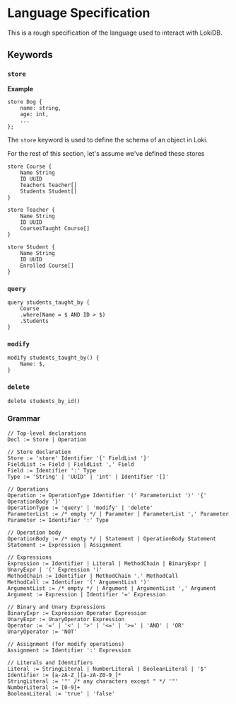 # Language Specification

This is a rough specification of the language used to interact with LokiDB.
## Keywords

### `store`

**Example**
```
store Dog {
	name: string,
	age: int,
	...
};
```

The `store` keyword is used to define the schema of an object in Loki.

For the rest of this section, let's assume we've defined these stores

```
store Course {
	Name String
	ID UUID
	Teachers Teacher[]
	Students Student[]
}

store Teacher {
	Name String
	ID UUID
	CoursesTaught Course[]
}

store Student {
	Name String
	ID UUID
	Enrolled Course[]
}
```

### `query`
```
query students_taught_by {
	Course
	.where(Name = $ AND ID > $)
	.Students
}
```

### `modify`
```
modify students_taught_by() {
	Name: $,
}
```

### `delete`
```
delete students_by_id()
```

### Grammar

```
// Top-level declarations
Decl := Store | Operation

// Store declaration
Store := 'store' Identifier '{' FieldList '}'
FieldList := Field | FieldList ',' Field
Field := Identifier ':' Type
Type := 'String' | 'UUID' | 'int' | Identifier '[]' 

// Operations
Operation := OperationType Identifier '(' ParameterList ')' '{' OperationBody '}'
OperationType := 'query' | 'modify' | 'delete'
ParameterList := /* empty */ | Parameter | ParameterList ',' Parameter
Parameter := Identifier ':' Type

// Operation body
OperationBody := /* empty */ | Statement | OperationBody Statement
Statement := Expression | Assignment

// Expressions
Expression := Identifier | Literal | MethodChain | BinaryExpr | UnaryExpr | '(' Expression ')'
MethodChain := Identifier | MethodChain '.' MethodCall
MethodCall := Identifier '(' ArgumentList ')'
ArgumentList := /* empty */ | Argument | ArgumentList ',' Argument
Argument := Expression | Identifier '=' Expression

// Binary and Unary Expressions
BinaryExpr := Expression Operator Expression
UnaryExpr := UnaryOperator Expression
Operator := '=' | '<' | '>' | '<=' | '>=' | 'AND' | 'OR'
UnaryOperator := 'NOT'

// Assignment (for modify operations)
Assignment := Identifier ':' Expression

// Literals and Identifiers
Literal := StringLiteral | NumberLiteral | BooleanLiteral | '$'
Identifier := [a-zA-Z_][a-zA-Z0-9_]*
StringLiteral := '"' /* any characters except " */ '"'
NumberLiteral := [0-9]+
BooleanLiteral := 'true' | 'false'
```

